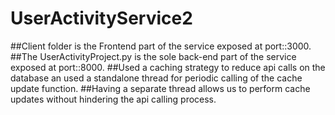 # UserActivityService2
##Client folder is the Frontend part of the service exposed at  port::3000.
##The UserActivityProject.py is the  sole back-end part of the service exposed at port::8000.
##Used a caching strategy to reduce api calls on the database an used a standalone thread for periodic calling of the cache update function.
##Having a separate thread allows us to perform cache updates without hindering the api calling process.
